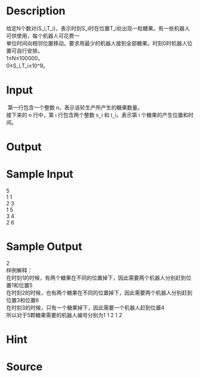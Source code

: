 
# Description

<div class="content"><div>给定N个数对(S_i,T_i)，表示时刻S_i时在位置T_i处出现一粒糖果。有一些机器人可供使用，每个机器人可花费一</div>
<div>单位时间向相邻位置移动。要求用最少的机器人接到全部糖果。时刻0时机器人位置可自行安排。</div>
<div>1≤N≤100000， </div>
<div>0≤S_i,T_i≤10^9。</div></div>

# Input

<div class="content"><p> <span style="font-family: arial, verdana, helvetica, sans-serif;">第一行包含一个整数 n，表示该轮生产所产生的糖果数量。</span><br style="font-family: arial, verdana, helvetica, sans-serif;"/>
<span style="font-family: arial, verdana, helvetica, sans-serif;">接下来的 n 行中，第 i 行包含两个整数 s_i 和 t_i，表示第 i 个糖果的产生位置和时间。</span></p></div>

# Output

<div class="content"></div>

# Sample Input

<div class="content"><span class="sampledata">5<br/>
1 1<br/>
2 3<br/>
1 5<br/>
3 4<br/>
2 6</span></div>

# Sample Output

<div class="content"><span class="sampledata">2<br/>
样例解释：<br/>
在时刻1的时候，有两个糖果在不同的位置掉下，因此需要两个机器人分别赶到位置1和位置5<br/>
在时刻2的时候，也有两个糖果在不同的位置掉下，因此需要两个机器人分别赶到位置3和位置6<br/>
在时刻3的时候，只有一个糖果掉下，因此需要一个机器人赶到位置4<br/>
所以对于5颗糖果需要的机器人编号分别为1 1 2 1 2</span></div>

# Hint

<div class="content"><p></p></div>

# Source

<div class="content"><p><a href="problemset.php?search="></a></p></div>

